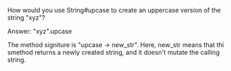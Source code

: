 How would you use String#upcase to create an uppercase version of the string "xyz"?

Answer:
"xyz".upcase

The method signiture is "upcase → new_str". Here, new_str means that thi smethod returns a newly created string, and it doesn't mutate the calling string.